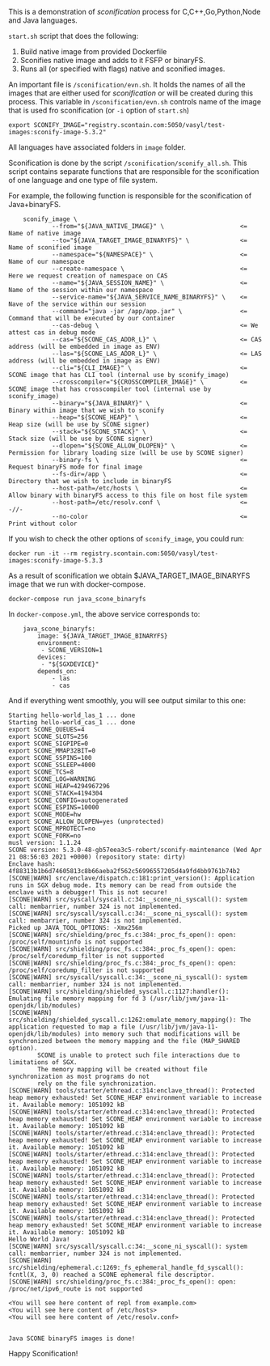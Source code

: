 This is a demonstration of _sconification_ process for C,C++,Go,Python,Node and Java languages.

`start.sh` script that does the following:
1) Build native image from provided Dockerfile
2) Sconifies native image and adds to it FSFP or binaryFS.
3) Runs all (or specified with flags) native and sconified images.

An important file is `/sconification/evn.sh`. It holds the names of all the images that are either used for _sconification_ or
will be created during this process.
This variable in `/sconification/evn.sh` controls name of the image that is used fro sconification (or `-i` option of `start.sh`)
```
export SCONIFY_IMAGE="registry.scontain.com:5050/vasyl/test-images:sconify-image-5.3.2"
```


All languages have associated folders in `image` folder.

Sconification is done by the script `/sconification/sconify_all.sh`.
This script contains separate functions that are responsible for the sconification of one language and one type of file system.

For example, the following function is responsible for the sconification of Java+binaryFS.
```
    sconify_image \
            --from="${JAVA_NATIVE_IMAGE}" \                     <= Name of native image
            --to="${JAVA_TARGET_IMAGE_BINARYFS}" \              <= Name of sconified image
            --namespace="${NAMESPACE}" \                        <= Name of our namespace
            --create-namespace \                                <= Here we request creation of namespace on CAS
            --name="${JAVA_SESSION_NAME}" \                     <= Name of the session within our namespace
            --service-name="${JAVA_SERVICE_NAME_BINARYFS}" \    <= Nave of the service within our session
            --command="java -jar /app/app.jar" \                <= Command that will be executed by our container
            --cas-debug \                                       <= We attest cas in debug mode
            --cas="${SCONE_CAS_ADDR_L}" \                       <= CAS address (will be embedded in image as ENV)
            --las="${SCONE_LAS_ADDR_L}" \                       <= LAS address (will be embedded in image as ENV)
            --cli="${CLI_IMAGE}" \                              <= SCONE image that has CLI tool (internal use by sconify_image)
            --crosscompiler="${CROSSCOMPILER_IMAGE}" \          <= SCONE image that has crosscompiler tool (internal use by sconify_image)
            --binary="${JAVA_BINARY}" \                         <= Binary within image that we wish to sconify
            --heap="${SCONE_HEAP}" \                            <= Heap size (will be use by SCONE signer)
            --stack="${SCONE_STACK}" \                          <= Stack size (will be use by SCONE signer)
            --dlopen="${SCONE_ALLOW_DLOPEN}" \                  <= Permission for library loading size (will be use by SCONE signer)
            --binary-fs \                                       <= Request binaryFS mode for final image
            --fs-dir=/app \                                     <= Directory that we wish to include in binaryFS                             
            --host-path=/etc/hosts \                            <= Allow binary with binaryFS access to this file on host file system
            --host-path=/etc/resolv.conf \                      <= -//-                                                              
            --no-color                                          <= Print without color
```
If you wish to check the other options of `sconify_image`, you could run:
```
docker run -it --rm registry.scontain.com:5050/vasyl/test-images:sconify-image-5.3.3
```
As a result of sconification we obtain $JAVA_TARGET_IMAGE_BINARYFS image that we run with docker-compose.
```
docker-compose run java_scone_binaryfs
```

In `docker-compose.yml`, the above service corresponds to:
```
    java_scone_binaryfs:
        image: ${JAVA_TARGET_IMAGE_BINARYFS}
        environment:
         - SCONE_VERSION=1
        devices:
         - "${SGXDEVICE}"
        depends_on:
            - las
            - cas
```

And if everything went smoothly, you will see output similar to this one:
```
Starting hello-world_las_1 ... done
Starting hello-world_cas_1 ... done
export SCONE_QUEUES=4
export SCONE_SLOTS=256
export SCONE_SIGPIPE=0
export SCONE_MMAP32BIT=0
export SCONE_SSPINS=100
export SCONE_SSLEEP=4000
export SCONE_TCS=8
export SCONE_LOG=WARNING
export SCONE_HEAP=4294967296
export SCONE_STACK=4194304
export SCONE_CONFIG=autogenerated
export SCONE_ESPINS=10000
export SCONE_MODE=hw
export SCONE_ALLOW_DLOPEN=yes (unprotected)
export SCONE_MPROTECT=no
export SCONE_FORK=no
musl version: 1.1.24
SCONE version: 5.3.0-48-gb57eea3c5-robert/sconify-maintenance (Wed Apr 21 08:56:03 2021 +0000) (repository state: dirty)
Enclave hash: 4f88313b1b6d74605813c8b66aeba2f562c56996557205d4a9fd4bb9761b74b2
[SCONE|WARN] src/enclave/dispatch.c:181:print_version(): Application runs in SGX debug mode. Its memory can be read from outside the enclave with a debugger! This is not secure!
[SCONE|WARN] src/syscall/syscall.c:34:__scone_ni_syscall(): system call: membarrier, number 324 is not implemented.
[SCONE|WARN] src/syscall/syscall.c:34:__scone_ni_syscall(): system call: membarrier, number 324 is not implemented.
Picked up JAVA_TOOL_OPTIONS: -Xmx256m
[SCONE|WARN] src/shielding/proc_fs.c:384:_proc_fs_open(): open: /proc/self/mountinfo is not supported
[SCONE|WARN] src/shielding/proc_fs.c:384:_proc_fs_open(): open: /proc/self/coredump_filter is not supported
[SCONE|WARN] src/shielding/proc_fs.c:384:_proc_fs_open(): open: /proc/self/coredump_filter is not supported
[SCONE|WARN] src/syscall/syscall.c:34:__scone_ni_syscall(): system call: membarrier, number 324 is not implemented.
[SCONE|WARN] src/shielding/shielded_syscall.c:1127:handler(): Emulating file memory mapping for fd 3 (/usr/lib/jvm/java-11-openjdk/lib/modules)
[SCONE|WARN] src/shielding/shielded_syscall.c:1262:emulate_memory_mapping(): The application requested to map a file (/usr/lib/jvm/java-11-openjdk/lib/modules) into memory such that modifications will be synchronized between the memory mapping and the file (MAP_SHARED option).
        SCONE is unable to protect such file interactions due to limitations of SGX.
        The memory mapping will be created without file synchronization as most programs do not
        rely on the file synchronization.
[SCONE|WARN] tools/starter/ethread.c:314:enclave_thread(): Protected heap memory exhausted! Set SCONE_HEAP environment variable to increase it. Available memory: 1051092 kB
[SCONE|WARN] tools/starter/ethread.c:314:enclave_thread(): Protected heap memory exhausted! Set SCONE_HEAP environment variable to increase it. Available memory: 1051092 kB
[SCONE|WARN] tools/starter/ethread.c:314:enclave_thread(): Protected heap memory exhausted! Set SCONE_HEAP environment variable to increase it. Available memory: 1051092 kB
[SCONE|WARN] tools/starter/ethread.c:314:enclave_thread(): Protected heap memory exhausted! Set SCONE_HEAP environment variable to increase it. Available memory: 1051092 kB
[SCONE|WARN] tools/starter/ethread.c:314:enclave_thread(): Protected heap memory exhausted! Set SCONE_HEAP environment variable to increase it. Available memory: 1051092 kB
[SCONE|WARN] tools/starter/ethread.c:314:enclave_thread(): Protected heap memory exhausted! Set SCONE_HEAP environment variable to increase it. Available memory: 1051092 kB
[SCONE|WARN] tools/starter/ethread.c:314:enclave_thread(): Protected heap memory exhausted! Set SCONE_HEAP environment variable to increase it. Available memory: 1051092 kB
Hello World Java!
[SCONE|WARN] src/syscall/syscall.c:34:__scone_ni_syscall(): system call: membarrier, number 324 is not implemented.
[SCONE|WARN] src/shielding/ephemeral.c:1269:_fs_ephemeral_handle_fd_syscall(): fcntl(X, 3, 0) reached a SCONE ephemeral file descriptor.
[SCONE|WARN] src/shielding/proc_fs.c:384:_proc_fs_open(): open: /proc/net/ipv6_route is not supported

<You will see here content of repl from example.com>
<You will see here content of /etc/hosts>
<You will see here content of /etc/resolv.conf>


Java SCONE binaryFS images is done! 
```

Happy Sconification!
